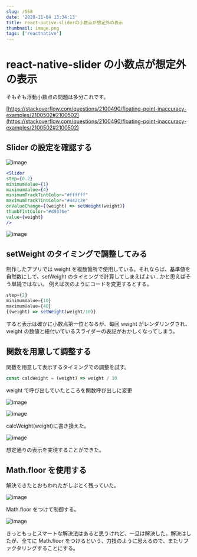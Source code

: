 ```yaml
---
slug: /558
date: '2020-11-04 13:34:13'
title: react-native-sliderの小数点が想定外の表示
thumbnail: image.png
tags: ['reactnative']
---
```


# react-native-slider の小数点が想定外の表示

そもそも浮動小数点の問題は多分これです。

[https://stackoverflow.com/questions/2100490/floating-point-inaccuracy-examples/2100502#2100502](https://stackoverflow.com/questions/2100490/floating-point-inaccuracy-examples/2100502#2100502)

## Slider の設定を確認する

![image](../../../../images/2020/10/image-11.png)

```jsx
<Slider
step={0.2}
minimumValue={1}
maximumValue={4}
minimumTrackTintColor="#ffffff"
maximumTrackTintColor="#442c2e"
onValueChange={(weight) => setWeight(weight)}
thumbTintColor="#d9376e"
value={weight}
/>
```

![image](../../../../images/2020/10/image-12.png)

## setWeight のタイミングで調整してみる

制作したアプリでは weight を複数箇所で使用している。それならば、基準値を自然数にして、setWeight のタイミングで計算してしまえばよい…かと思えばそう単純ではない。
例えば次のようにコードを変更するとする。

```jsx
step={2}
minimumValue={10}
maximumValue={40}
{(weight) => setWeight(weight/10)}
```

すると表示は確かに小数点第一位となるが、毎回 weight がレンダリングされ、weight の数値と紐付いているスライダーの表記がおかしくなってしまう。

## 関数を用意して調整する

関数を用意して表示するタイミングでの調整を試す。

```javascript
const calcWeight = (weight) => weight / 10
```

weight で呼び出していたところを関数呼び出しに変更

![image](../../../../images/2020/10/image-13.png)

![image](../../../../images/2020/10/image-14.png)

calcWeight(weight)に書き換えた。

![image](../../../../images/2020/10/image-15.png)

想定通りの表示を実現することができた。

## Math.floor を使用する

解決できたとおもわれたがしぶとく残っていた。

![image](../../../../images/2020/10/image-16.png)

Math.floor をつけて制御する。

![image](../../../../images/2020/10/image-18.png)

きっともっとスマートな解決法はあると思うけれど、一旦は解決した。解決はしたが、全てに Math.floor をつけるという、力技のように思えるので、またリファクタリングすることにする。

